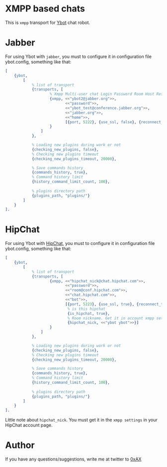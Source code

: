 XMPP based chats
=======================

This is `xmpp` transport for [Ybot](https://github.com/0xAX/Ybot) chat robot.

Jabber
================

For using Ybot with `jabber`, you must to configure it in configuration file ybot.config, something like that:

```erlang
[
    {ybot,
        [
            % list of transport
            {transports, [                    
                    % Xmpp Multi-user chat Login Password Room Host Resource
                    {xmpp, <<"ybot2@jabber.org">>,
                           <<"password">>,
                           <<"ybot_test@conference.jabber.org">>,
                           <<"jabber.org">>,
                           <<"home">>,
                           [{port, 5222}, {use_ssl, false}, {reconnect_timeout, 5000}]
                    }
                ]
            },

            % Loading new plugins during work or not
            {checking_new_plugins, false},
            % Checking new plugins timeout
            {checking_new_plugins_timeout, 20000},

            % Save commands history
            {commands_history, true},
            % Command history limit
            {history_command_limit_count, 100},
            
            % plugins directory path
            {plugins_path, "plugins/"}
        ]
    }
].
```

HipChat
================

For using Ybot with [HipChat](https://www.hipchat.com/), you must to configure it in configuration file ybot.config, something like that:

```erlang
[
    {ybot,
        [
            % list of transport
            {transports, [                    
                    {xmpp, <<"hipchat_nick@chat.hipchat.com">>,
                           <<"password">>,
                           <<"room@conf.hipchat.com">>,
                           <<"chat.hipchat.com">>,
                           <<"bot">>,
                           [{port, 5223}, {use_ssl, true}, {reconnect_timeout, 0}, 
                            % is this hipchat
                            {is_hipchat, true},
                            % Room nickname. Get it in account xmpp settings
                            {hipchat_nick, <<"ybot ybot">>}]
                    }
                ]
            },

            % Loading new plugins during work or not
            {checking_new_plugins, false},
            % Checking new plugins timeout
            {checking_new_plugins_timeout, 20000},

            % Save commands history
            {commands_history, true},
            % Command history limit
            {history_command_limit_count, 100},
            
            % plugins directory path
            {plugins_path, "plugins/"}
        ]
    }
].
```
Little note about `hipchat_nick`. You must get it in the `xmpp settings` in your HipChat account page.

Author
========================

If you have any questions/suggestions, write me at twitter to [0xAX](https://twitter.com/0xAX)